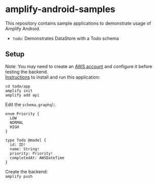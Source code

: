 # amplify-android-samples
This repository contains sample applications to demonstrate usage of Amplify Android.
* `todo`: Demonstrates DataStore with a Todo schema

## Setup
Note: You may need to create an [AWS account](https://docs.amplify.aws/lib/project-setup/prereq/q/platform/android) and configure it before testing the backend.<br />
[Instructions](https://docs.amplify.aws/lib/datastore/getting-started/q/platform/android#option-2-use-amplify-cli) to install and run this application:
```
cd todo/app
amplify init
amplify add api
```
Edit the `schema.graphql`:
```
enum Priority {
  LOW
  NORMAL
  HIGH
}

type Todo @model {
  id: ID!
  name: String!
  priority: Priority!
  completedAt: AWSDateTime
}
```
Create the backend:<br />
`amplify push`
